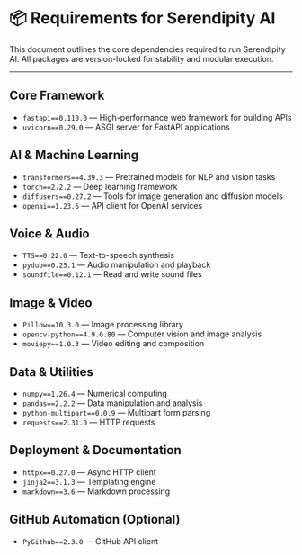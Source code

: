# 📦 Requirements for Serendipity AI

This document outlines the core dependencies required to run Serendipity AI. All packages are version-locked for stability and modular execution.

---

## Core Framework
- `fastapi==0.110.0` — High-performance web framework for building APIs
- `uvicorn==0.29.0` — ASGI server for FastAPI applications

## AI & Machine Learning
- `transformers==4.39.3` — Pretrained models for NLP and vision tasks
- `torch==2.2.2` — Deep learning framework
- `diffusers==0.27.2` — Tools for image generation and diffusion models
- `openai==1.23.6` — API client for OpenAI services

## Voice & Audio
- `TTS==0.22.0` — Text-to-speech synthesis
- `pydub==0.25.1` — Audio manipulation and playback
- `soundfile==0.12.1` — Read and write sound files

## Image & Video
- `Pillow==10.3.0` — Image processing library
- `opencv-python==4.9.0.80` — Computer vision and image analysis
- `moviepy==1.0.3` — Video editing and composition

## Data & Utilities
- `numpy==1.26.4` — Numerical computing
- `pandas==2.2.2` — Data manipulation and analysis
- `python-multipart==0.0.9` — Multipart form parsing
- `requests==2.31.0` — HTTP requests

## Deployment & Documentation
- `httpx==0.27.0` — Async HTTP client
- `jinja2==3.1.3` — Templating engine
- `markdown==3.6` — Markdown processing

## GitHub Automation (Optional)
- `PyGithub==2.3.0` — GitHub API client
